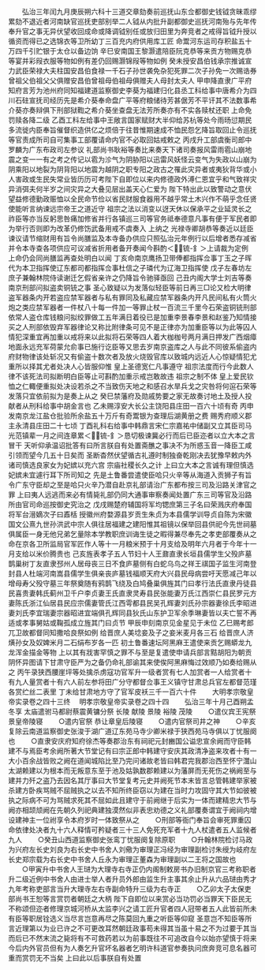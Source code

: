 <!-- { "loadSidebar": true } -->
　　弘治三年闰九月庚辰朔六科十三道交章劾奏前巡抚山东佥都御史钱钺贪昧乖缪累劾不退近者河南缺官巡抚吏部别举二人钺从内批升副都御史巡抚河南殆与先年传奉升官之事无异伏望收回成命或降调钺别任或放归田里为奔竞者之戒得旨钺升授以循资而得已之选锦衣等卫所幼丁三百充内府供用库工匠  命鬻河东运司存积盐五十万四千引贮银于太仓以备边饷  辛巳安南国王黎灏遣陪臣阮克恭等来贡方物赐克恭等宴并彩叚衣服等物如例有差仍回赐灏锦叚等物如例  癸未授安昌伯钱承宗推诚宣力武臣荣禄大夫柱国安昌伯食禄一千石子孙世袭免杂犯死罪二次子孙免一次赐诰券曾祖父伯祖父父俱赠安昌伯曾祖母伯祖母俱赠夫人母封太夫人  甲申降直隶广平府知府言芳为池州府同知福建道监察御史李葵为福建归化县丞工科给事中唐希介为四川石砫宣抚司经历先是希介葵奉命盘广平等府粮储待芳甚倨芳不平讦其不法数事希介葵亦奏辩俱下刑部狱鞫之希介葵坐查盘无法芳所奏亦有不实各赎杖还职  上命免罚赎各降二级  乙酉工科左给事中王敞言国家赋财大半仰给苏杭等处今雨旸愆期民多流徙内臣奉旨催督织造供亿之烦倍于往昔惟期速成不恤民怨乞降旨取回止令巡抚等官责成所司自可集事工部覆请命内官不必取回姑戒敕之  丙戌升工部虞衡司郎中罗麟为广东布政司左参议  礼部尚书耿裕等奏比来奏天下诸司奏报风雷雨雹山崩地震之变一一有之考之传记以雹为沴气为阴胁阳以迅雷风妖怪云变气为失政以山崩为阴乘阳以地裂为阴背阳以地震为越阴之职专阳之政古之罹此灾异者或夷狄背华或小人害政或生民失常业皆历历可考陛下自即位以来内修德政外溥仁恩宜乎和气致祥灾异消弭夫何半岁之间灾异之大叠见层出盖天心仁爱为  陛下特出此以致警动之意伏望益修德勤政赈恤以全民命节俭以省民财服食器用不越乎常土木兴作不萌乎念任贤使能听言纳谏远宗帝王之道近守  祖宗之法以消变以迓天休以保承平之业延灵长之祚臣等亦当反躬思咎痛加修省并行各镇巡三司等官务祗奉德意凡事有便于军民者即为举行否则即为改革仍修饬武备用戒不虞奏入  上纳之  光禄寺卿胡恭等奏近以廷臣谏议请节缩财用有旨令尚膳监及本寺备办供应只照弘治元年例行以后增者悉存减省并令本寺查各项供应可议减省折用者备开奏闻今斟酌＜锍-釒＞上请裁为定例  上命仍会同尚膳监再查处明白以闻  丁亥命南京鹰扬卫带俸都指挥佥事丁玉之子晖代为本卫指挥使辽东都司都指挥佥事杜信之子璘代为辽海卫指挥使  戊子左春坊左庶子兼翰林院侍读谢迁乞假省亲许之仍降旨令驰驿亟回  己丑内阁大学士刘吉等奏南京刑部问拟盗卖铜铳之事  圣心致疑以为发落似轻臣等前日再三□论又检大明律盗军器条内开若盗应禁军器者与私有罪同及私藏应禁军器条内开凡民间私有火筒火炮之类应禁军器者一件杖八十每一件加一等罪止杖一百流三千里今石荣盗铜铳刑部依常人盗仓库钱粮问拟绞罪做工五年满日着役已是加重李景春李景和赵鉴乃知情接买之人刑部依毁弃军器律论又称比附律条可见不是正律亦为加重臣等以为此等囚人情犯深重宜再加重以戒将来以此拟将石荣等四人着大枷枷号两月满日押发广西烟瘴地面永远充军荷蒙允俞事已施行讫臣等又思去岁南京盗库之人与此不同彼系偷盗内府财物律该处斩况又有偷盗十数次者及放火烧毁官库以致城内远近人心惊疑情犯尤重所以择其尤者处决人心皆服仰惟  皇上圣德宽仁凡事遵守  祖宗法度而行今此数人律不该死法司拟断明白臣等止可斟酌加重示戒岂敢故违  祖宗之制不体  皇上爱民钦恤之仁輙便重拟处决设若杀之不当致伤天地之和感召水旱兵戈之灾咎将何逭石荣等发落只宜依前拟为是奏上从之  癸巳禁藩府及勋戚势要之家无故奏讨地土及授人投献者从刑科给事中胡金言也  乙未赐淳安大长公主饶阳县庄田一百六十顷有奇  丙申发南京龙江盐仓批验所余盐五十万斤有奇鬻银为查理后湖黄册之费  赐秀府顺义郡主永清县庄田二十七顷  丁酉礼科右给事中韩鼎言宋仁宗嘉祐中储副又立其臣司马光范镇辈一月之间连章累＜锍-釒＞恳切极谏冀必行而后已臣迩者以立大本之言冒干  天听仰承温诏批答有曰所言朕自有处置斋醮之事决不为所惑玉音一降臣工咸引领而望今几五十日矣而  圣断杳然伏望循古礼遵时制独奋乾刚决去犹豫早敕内外诸司慎选良家女为妃嫔以充六宫  宗庙社稷长久之计  上曰立大本之言诚有理但慎选妃嫔未宜遽行耳下所司知之  先是土鲁番尝遣使臣哈只火辛等从海道入贡狮子有旨令广东守臣却之至是哈只火辛乃潜自赴京礼部请治广东都布按三司及沿路关津官之罪  上曰夷人远逃而来必有情毙礼部仍同大通事审察奏闻处置广东三司等官及沿路所由官司命巡按御史究治之  戊戌赐楚府辅国将军均锶庶第三子名曰荣溅庆府奉国将军台溍嫡次子曰鼒栝  授徽州府婺源县岁贡生朱贞为本县儒学训导贞自陈为宋徽国文公熹九世孙洪武中宗人俱往居福建之建阳惟其祖镜以保举回县供祀今先世祠墓俱属臣一身无他兄弟乞量除本学教职庶训诲生徒之暇得兼尽奉先之孝吏部覆奏从之  命在京各卫所监局官军匠作人等十一月粮米预于十月支给及明年六月者于今年十一月支给以米价腾贵也  己亥旌表孝子五人节妇十人王鼐直隶长垣县儒学生父殁庐墓鹊巢树丁友直隶邳州人居母丧三日不食庐墓侧有白蛇乌鸟之祥王祺国子监生河南登封县人杜端河南嵩县儒学生俱亲丧庐墓钱福顺天府大兴县民母病尝吁天愿减己年以增母寿父殁守墓三年祭奠随有鸦鹊飞绕及白鸠叠巢俱旌其门曰孝行法氏直隶丹徒县民喜贵妻韩氏蓟州卫千户李贞妻王氏直隶灵寿县民张能妻万氏江西崇仁县民罗元方妻陈氏浙江仙居县民应宗儒妻管氏江西雩都县民吴孔辉妻刘氏孙宗器妻徐氏李昭进妻刘氏李宜瑞妻宗器昭进宜端俱孔辉同县狄氏山东护卫军余季琳妻皆以夫亡誓不再适或孝事舅姑或鞠孤成立旌其门曰贞节  甲辰申刻南京见金星见于未位  乙巳赐考郎兀卫故都督同知撒哈良祭如例  给晋庶人美埝妾及子之妾米麦月各三石  给晋庶人济熿孙女及奴婢米月二石绢布岁各一匹  初土鲁番速坛阿黑麻王遣使来贡乞赐蟒龙九龙浑金描金等物  上以其有戕害罕慎之罪不与至是复遣使申请兵部言黠胡阳为朝贡阴怀异图请下甘肃守臣严为之备仍命礼部谕其来使俟阿黑麻悔过效顺乃如奏给赐从之  丙午录狭西腰崖坪等处擒杀虏寇功官军升一级者赏有七人加赏者一人给赏者十有九人量赏者十有六人前左参将田广分守都督佥事王义镇守甘肃总兵官左都督范瑾各赏纻丝二表里  丁未给甘肃地方守了官军皮袄三千一百六十件
　　大明孝宗敬皇帝实录卷之四十三终
　明孝宗敬皇帝实录卷之四十四
　　弘治三年十月己酉朔孟冬享  太庙遣驸马都尉蔡震黄镛分祭  长陵  献陵  景陵  裕陵  茂陵
　　○遣仪宾王宪祭  景皇帝陵寝
　　○遣内官祭  恭让章皇后陵寝
　　○遣内官祭司井之神
　　○辛亥复除云南道监察御史张浚于湖广道辽东苑马寺少卿米禄于狭西苑马寺俱以丁忧服阕也
　　○直隶安庆府知府徐杰等奏郡治东有祠祀元封豳国公谥忠宣余阙而守臣韩建不与焉臣考余阙所著大节堂记有曰宗正郎中韩建守安庆其政清净盗来攻者十有一大小百余战皆败之阙在道闻城陷比至乃完问诸故老皆曰韩君完我郡治西至怀宁灊山太湖赖建以为根本而无叛意东至于池及姑孰数郡赖建以为藩屏而无死伤之祸阙至与建并力歼之盗乃去因名其厅事曰大节堂复考元史并阙死节本末皆言总管韩建举家被杀建方卧疾骂贼不屈贼执之以去不知所终臣窃以为建在当时力攻固守其大节如彼被执之际病不可为骂贼求死其不屈如此且建守于前阙继于后实为一体而建精忠大节与阙亦相颉颃阙在先朝久列祀典建独漠然似非表忠劝德之义礼部覆奏谓宜于阙祠内增设建神主一位祔享令本府岁时一体致祭从之
　　○刑部等衙门奉旨会审死罪重囚命依律处决者九十六人释情可矜疑者三十三人免死充军者十九人杖遣者五人监候者九人
　　○癸丑山西道监察御史张鸾丁忧服阕复除原职
　　○升翰林院检讨马政为兴府左长史刘良为右长史中书舍人刘儆为审理正冯经为审理副检讨朱绶为岐府左长史郑宗载为右长史中书舍人丘永为审理正董森为审理副以二王将之国故也
　　○甲寅升中书舍人王琎为大理寺右寺正仍内阁制敕房书办旧制京官三考称职者升二级近例中书舍人由进士举人者升员外郎由监生升主事其余止升从六品琎由秀才九年考称吏部言当升大理寺左右寺副命特升三级为右寺正
　　○乙卯太子太保吏部尚书王恕等言赏罚者朝廷之大柄  陛下自即位以来赏必当功罚必当罪天下臣民无不称颂但迩者修理京城河桥从太监李兴之请工匠升官者四人冠带者五人此皆前所未有臣等职居铨选义当尽言岂意再尽之陈莫回九重之听臣等仰窥  圣意岂不知臣等所言近理第以为业已许之不可更改耳然朝廷政事苟未得其当虽十易之不为过要于其当而后已不然末流之毙将有不可救药若以为前事既往不可追改自今以始亦望慎于将来今后内外官员但有为人奏乞升官坏名器者乞明许科道官参奏执问庶奔竞可息名器可重而赏罚无不当矣  上曰此以后事朕自有处置
